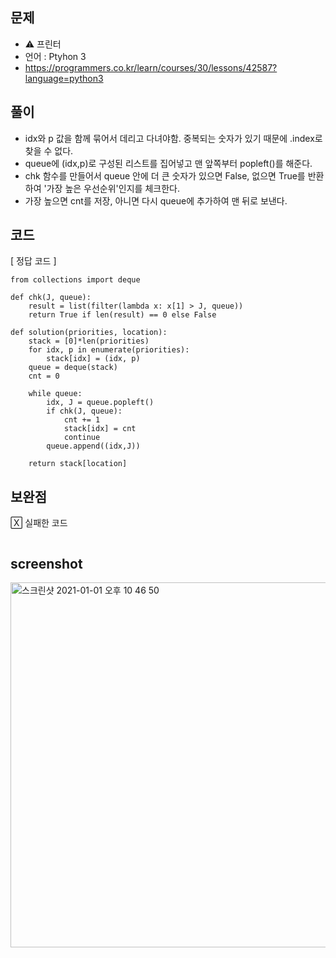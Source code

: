 ## 문제
- ⚠️ 프린터
- 언어 : Ptyhon 3
- https://programmers.co.kr/learn/courses/30/lessons/42587?language=python3


## 풀이
- idx와 p 값을 함께 묶어서 데리고 다녀야함. 중복되는 숫자가 있기 때문에 .index로 찾을 수 없다.
- queue에 (idx,p)로 구성된 리스트를 집어넣고 맨 앞쪽부터 popleft()를 해준다.
- chk 함수를 만들어서 queue 안에 더 큰 숫자가 있으면 False, 없으면 True를 반환하여 '가장 높은 우선순위'인지를 체크한다.
- 가장 높으면 cnt를 저장, 아니면 다시 queue에 추가하여 맨 뒤로 보낸다.

## 코드

[ 정답 코드 ]
```
from collections import deque

def chk(J, queue):
    result = list(filter(lambda x: x[1] > J, queue))
    return True if len(result) == 0 else False

def solution(priorities, location):
    stack = [0]*len(priorities)
    for idx, p in enumerate(priorities):
        stack[idx] = (idx, p)
    queue = deque(stack)
    cnt = 0
    
    while queue:
        idx, J = queue.popleft()
        if chk(J, queue):
            cnt += 1
            stack[idx] = cnt
            continue
        queue.append((idx,J))
    
    return stack[location]
```

## 보완점


🅇 실패한 코드
```

```


## screenshot

<img width="584" alt="스크린샷 2021-01-01 오후 10 46 50" src="https://user-images.githubusercontent.com/35520314/103439799-77d7f300-4c83-11eb-825c-7951fc49a85b.png">



